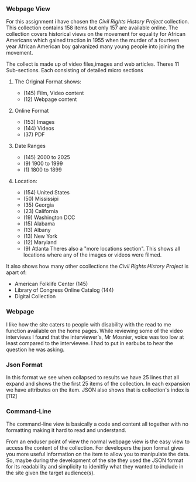 
### Webpage View
For this assignment i have chosen the _Civil Rights History Project_ collection. This collection contains 158 items but only 157 are available online. The collection covers historical views on the movement for equality for African Americans which gained traction in 1955 when the murder of a fourteen year African American boy galvanized many young people into joining the movement.


The collect is made up of video files,images and web articles.
Theres 11 Sub-sections. Each consisting of detailed micro sections

1) The Original Format shows:
   - (145) Film, Video content
   - (12) Webpage content

2) Online Format
   - (153) Images
   - (144) Videos
   - (37) PDF
   
3) Date Ranges
   - (145) 2000 to 2025
   - (9) 1900 to 1999
   - (1) 1800 to 1899

4) Location:
   
   - (154) United States
   - (50) Mississipi
   - (35) Georgia
   - (23) California
   - (19) Washington DCC
   - (15) Alabama
   - (13) Albany
   - (13) New York
   - (12) Maryland
   - (9) Atlanta
   Theres also a "more locations section". This shows all locations where any of the images or videos were filmed.
   
It also shows how many other ccollections the _Civil Rights History Project_ is apart of:
- American Folklife Center (145)
- Library of Congress Online Catalog (144)
- Digital Collection


### Webpage

I like how the site caters to people with disability with the read to me function available on the home pages. While reviewing some of the video interviews I found that the interviewer's, Mr Mosnier, voice was too low at least compared to the interviewee. I had to put in earbubs to hear the question he was asking.

### Json Format

In this format we see when collapsed to results we have 25 lines that all expand and shows the the first 25 items of the collection. In each expansion we have attributes on the item. JSON also shows that is collection's index is [112]

### Command-Line
The command-line view is basically a code and content all together with no formatting making it hard to read and understand.

From an enduser point of view the normal webpage view is the easy view to access the content of the collection. For developers the json format gives you more useful information on the item to allow you to manipulate the data. So, maybe during the development of the site they used the JSON format for its readability and simplicity to idenitfiy what they wanted to include in the site given the target audience(s).
